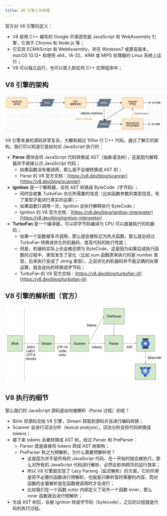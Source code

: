 ```yaml
---
title: V8 引擎工作原理
---
```


官方对 V8 引擎的定义：

- V8 是用 C++ 编写的 Google 开源高性能 JavaScript 和 WebAssembly 引擎，它用于 Chrome 和 Node.js 等；
- 它实现 ECMAScript 和 WebAssembly，并在 Windows7 或更高版本，macOS 10.12+ 和使用 x64，IA-32，ARM 或 MIPS 处理器的 Linux 系统上运行；
- V8 可以独立运行，也可以嵌入到任何 C++ 应用程序中；

## V8 引擎的架构

![V8 Architecture](./images/v8-architecture.png)

V8 引擎本身的源码非常复杂，大概有超过 100w 行 C++ 代码，通过了解它的架构，我们可以知道它是如何对 JavaScript 执行的：

- **Parse** 模块会将 JavaScript 代码转换成 AST（抽象语法树），这是因为解释器并不直接认识 JavaScript 代码；
  - 如果函数没有被调用，那么是不会被转换成 AST 的；
  - Parse 的 V8 官方文档：[https://v8.dev/blog/scanner](https://v8.dev/blog/scanner)
- **Ignition** 是一个解释器，会将 AST 转换成 ByteCode（字节码）；
  - 同时会收集 TurboFan 优化所需要的信息（比如函数参数的类型信息，有了类型才能进行真实的运算）；
  - 如果函数只调用一次，Ignition 会执行解释执行 ByteCode；
  - Ignition 的 V8 官方文档：[https://v8.dev/blog/ignition-interpreter](https://v8.dev/blog/ignition-interpreter)
- **TurboFan** 是一个编译器，可以将字节码编译为 CPU 可以直接执行的机器码；
  - 如果一个函数被多次调用，那么就会被标记为热点函数，那么就会经过 TurboFan 转换成优化的机器码，提高代码的执行性能；
  - 但是，机器码实际上也会被还原为 ByteCode，这是因为如果后续执行函数的过程中，类型发生了变化（比如 sum 函数原来执行的是 number 类型，后来执行变成了 string 类型），之前优化的机器码并不能正确的处理运算，就会逆向的转换成字节码；
  - TurboFan 的 V8 官方文档：[https://v8.dev/blog/turbofan-jit](https://v8.dev/blog/turbofan-jit)

## V8 引擎的解析图（官方）

![V8 parse](./images/v8-parse.png)

## V8 执行的细节

那么我们的 JavaScript 源码是如何被解析（Parse 过程）的呢？

- Blink 将源码交给 V8 引擎，Stream 获取到源码并且进行编码转换；
- Scanner 会进行词法分析（lexical analysis），词法分析会将代码转换成 tokens；
- 接下来 tokens 会被转换成 AST 树，经过 Parser 和 PreParser：
  - Parser 就是直接将 tokens 转成 AST 树架构；
  - PreParser 称之为预解析，为什么需要预解析呢？
    - 这是因为并不是所有的 JavaScript 代码，在一开始时就会被执行。那么对所有的 JavaScript 代码进行解析，必然会影响网页的运行效率；
    - 所以 V8 引擎就实现了 Lazy Parsing（延迟解析）的方案，它的作用是将不必要的函数进行预解析，也就是只解析暂时需要的内容，而对函数的全量解析是在函数被调用时才会进行；
    - 比如我们在一个函数 outer 内部定义了另外一个函数 inner，那么 inner 函数就会进行预解析；
- 生成 AST 树后，会被 Ignition 转成字节码（bytecode），之后的过程就是代码的执行过程。

